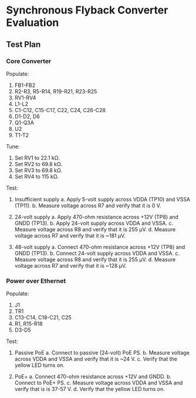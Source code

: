 # Synchronous Flyback Converter Evaluation #

## Test Plan ##

### Core Converter ###

Populate:
  1. FB1-FB2
  2. R2-R3, R5-R14, R19-R21, R23-R25
  3. RV1-RV4
  4. L1-L2
  5. C1-C12, C15-C17, C22, C24, C26-C28
  6. D1-D2, D6
  7. Q1-Q3A
  8. U2
  9. T1-T2

Tune:
  1. Set RV1 to 22.1 kΩ.
  2. Set RV2 to 69.8 kΩ.
  3. Set RV3 to 69.8 kΩ.
  4. Set RV4 to 115 kΩ.

Test:
  1. Insufficient supply
    a. Apply 5-volt supply across VDDA (TP10) and VSSA (TP11).
    b. Measure voltage across R7 and verify that it is 0 V.

  2. 24-volt supply
    a. Apply 470-ohm resistance across +12V (TP8) and GNDD (TP13).
    b. Apply 24-volt supply across VDDA and VSSA.
    c. Measure voltage across R8 and verify that it is 255 μV.
    d. Measure voltage across R7 and verify that it is ~181 μV.

  3. 48-volt supply
    a. Connect 470-ohm resistance across +12V (TP8) and GNDD (TP13).
    b. Connect 24-volt supply across VDDA and VSSA.
    c. Measure voltage across R8 and verify that it is 255 μV.
    d. Measure voltage across R7 and verify that it is ~128 μV.


### Power over Ethernet ###

Populate:
  1. J1
  2. TR1
  3. C13-C14, C18-C21, C25
  4. R1, R15-R18
  5. D3-D5

Test:
  1. Passive PoE
    a. Connect to passive (24-volt) PoE PS.
    b. Measure voltage across VDDA and VSSA and verify that it is ~24 V.
    c. Verify that the yellow LED turns on.

  2. PoE+
    a. Connect 470-ohm resistance across +12V and GNDD.
    b. Connect to PoE+ PS.
    c. Measure voltage across VDDA and VSSA and verify that is is 37-57 V.
    d. Verify that the yellow LED turns on.
